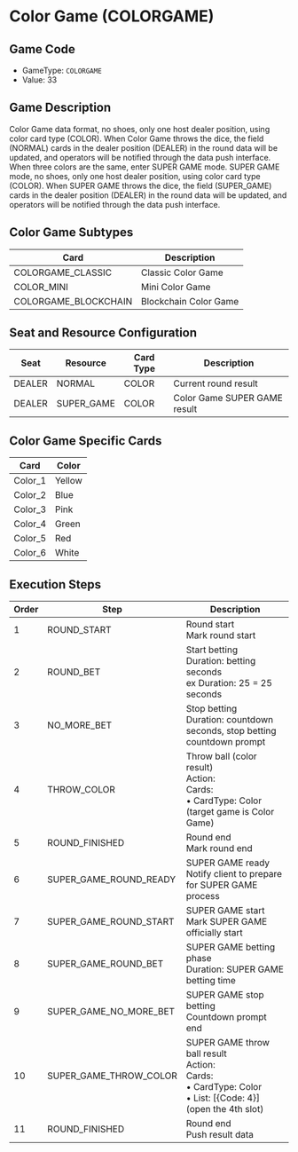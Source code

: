 <!-- markdownlint-disable MD033 -->

# Color Game (COLORGAME)

## Game Code

- GameType: `COLORGAME`
- Value: 33

## Game Description

Color Game data format, no shoes, only one host dealer position, using color card type (COLOR). When Color Game throws the dice, the field (NORMAL) cards in the dealer position (DEALER) in the round data will be updated, and operators will be notified through the data push interface.
When three colors are the same, enter SUPER GAME mode.
SUPER GAME mode, no shoes, only one host dealer position, using color card type (COLOR). When SUPER GAME throws the dice, the field (SUPER_GAME) cards in the dealer position (DEALER) in the round data will be updated, and operators will be notified through the data push interface.

## Color Game Subtypes

| Card | Description |
|------|-------------|
| COLORGAME_CLASSIC | Classic Color Game |
| COLOR_MINI | Mini Color Game |
| COLORGAME_BLOCKCHAIN | Blockchain Color Game |

## Seat and Resource Configuration

| Seat | Resource | Card Type | Description |
|------|----------|-----------|-------------|
| DEALER | NORMAL | COLOR | Current round result |
| DEALER | SUPER_GAME | COLOR | Color Game SUPER GAME result |

## Color Game Specific Cards

| Card | Color |
|------|-------|
| Color_1 | Yellow |
| Color_2 | Blue |
| Color_3 | Pink |
| Color_4 | Green |
| Color_5 | Red |
| Color_6 | White |

## Execution Steps

| Order | Step | Description |
|-------|------|-------------|
| 1 | ROUND_START | Round start<br/>Mark round start |
| 2 | ROUND_BET | Start betting<br/>Duration: betting seconds<br/>ex Duration: 25 = 25 seconds |
| 3 | NO_MORE_BET | Stop betting<br/>Duration: countdown seconds, stop betting countdown prompt |
| 4 | THROW_COLOR | Throw ball (color result)<br/>Action:<br/>Cards:<br/>• CardType: Color (target game is Color Game) |
| 5 | ROUND_FINISHED | Round end<br/>Mark round end |
| 6 | SUPER_GAME_ROUND_READY | SUPER GAME ready<br/>Notify client to prepare for SUPER GAME process |
| 7 | SUPER_GAME_ROUND_START | SUPER GAME start<br/>Mark SUPER GAME officially start |
| 8 | SUPER_GAME_ROUND_BET | SUPER GAME betting phase<br/>Duration: SUPER GAME betting time |
| 9 | SUPER_GAME_NO_MORE_BET | SUPER GAME stop betting<br/>Countdown prompt end |
| 10 | SUPER_GAME_THROW_COLOR | SUPER GAME throw ball result<br/>Action:<br/>Cards:<br/>• CardType: Color<br/>• List: [&#123;Code: 4&#125;] (open the 4th slot) |
| 11 | ROUND_FINISHED | Round end<br/>Push result data |
